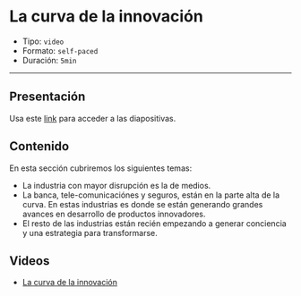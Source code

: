 # La curva de la innovación

* Tipo: `video`
* Formato: `self-paced`
* Duración: `5min`

***

## Presentación
Usa este [link](https://docs.google.com/presentation/d/1pE-qRWqBe6k3U-m5ChIzBDQtd1yk3VuZf1qOCyRsokw/edit#slide=id.g3b4a85d9db_0_0) para acceder a las diapositivas.

## Contenido
En esta sección cubriremos los siguientes temas:

* La industria con mayor disrupción es la de medios.
* La banca, tele-comunicaciónes y seguros, están en la 
	parte alta de la curva. En estas industrias es 	donde se 
	están generando grandes avances en desarrollo de productos innovadores. 
* El resto de las industrias están recién empezando a generar conciencia 
	y una estrategia para transformarse.

## Videos
- [La curva de la innovación](https://www.useloom.com/share/0d9a2cfe1a724c2ea32e21ad3dedefd5)

